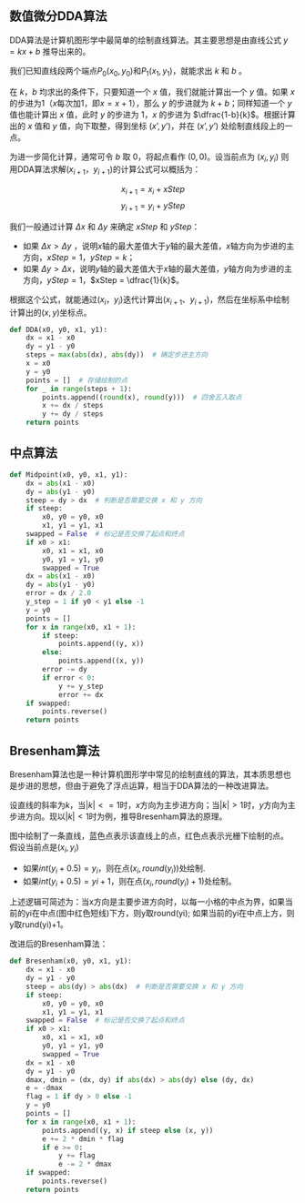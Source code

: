 ## 数值微分DDA算法
DDA算法是计算机图形学中最简单的绘制直线算法。其主要思想是由直线公式 $y = kx + b$ 推导出来的。  

我们已知直线段两个端点$P_0(x_0,y_0)$和$P_1(x_1,y_1)$，就能求出 $k$ 和 $b$ 。

在 $k$，$b$ 均求出的条件下，只要知道一个 $x$ 值，我们就能计算出一个 $y$ 值。如果 $x$ 的步进为$1$（$x$每次加$1$，即$x = x +1$），那么 $y$ 的步进就为 $k+b$；同样知道一个 $y$ 值也能计算出 $x$ 值，此时 $y$ 的步进为 $1$，$x$ 的步进为 $\dfrac{1-b}{k}$。根据计算出的 $x$ 值和 $y$ 值，向下取整，得到坐标 $(x’,y’)$，并在 $(x’,y’)$ 处绘制直线段上的一点。

为进一步简化计算，通常可令 $b$ 取 $0$，将起点看作 $(0,0)$。设当前点为 $(x_i, y_i)$ 则用DDA算法求解$(x_{i+1}，y_{i+1})$的计算公式可以概括为：

$$x_{i+1}=x_i+xStep\tag{1}$$
$$y_{i+1}=y_i+yStep\tag{2}$$

我们一般通过计算 $Δx$ 和 $Δy$ 来确定 $xStep$ 和 $yStep$：

- 如果 $Δx > Δy$ ，说明$x$轴的最大差值大于$y$轴的最大差值，$x$轴方向为步进的主方向，$xStep = 1$，$yStep = k$；
- 如果 $Δy> Δx$，说明$y$轴的最大差值大于$x$轴的最大差值，$y$轴方向为步进的主方向，$yStep = 1$，$xStep = \dfrac{1}{k}$。

根据这个公式，就能通过$(x_i，y_i)$迭代计算出$(x_{i+1}、y_{i+1})$，然后在坐标系中绘制计算出的$(x,y)$坐标点。

```python
def DDA(x0, y0, x1, y1):  
    dx = x1 - x0  
    dy = y1 - y0  
    steps = max(abs(dx), abs(dy))  # 确定步进主方向  
    x = x0  
    y = y0  
    points = []  # 存储绘制的点  
    for _ in range(steps + 1):  
        points.append((round(x), round(y)))  # 四舍五入取点
        x += dx / steps  
        y += dy / steps  
    return points
```

## 中点算法
```python
def Midpoint(x0, y0, x1, y1):  
    dx = abs(x1 - x0)  
    dy = abs(y1 - y0)  
    steep = dy > dx  # 判断是否需要交换 x 和 y 方向  
    if steep:  
        x0, y0 = y0, x0  
        x1, y1 = y1, x1  
    swapped = False  # 标记是否交换了起点和终点  
    if x0 > x1:  
        x0, x1 = x1, x0  
        y0, y1 = y1, y0  
        swapped = True  
    dx = abs(x1 - x0)  
    dy = abs(y1 - y0)  
    error = dx / 2.0  
    y_step = 1 if y0 < y1 else -1  
    y = y0  
    points = []  
    for x in range(x0, x1 + 1):  
        if steep:  
            points.append((y, x))  
        else:  
            points.append((x, y))  
        error -= dy  
        if error < 0:  
            y += y_step  
            error += dx  
    if swapped:  
        points.reverse()  
    return points
```

## Bresenham算法
Bresenham算法也是一种计算机图形学中常见的绘制直线的算法，其本质思想也是步进的思想，但由于避免了浮点运算，相当于DDA算法的一种改进算法。

设直线的斜率为$k$，当$|k| <=1$时，$x$方向为主步进方向；当$|k| >1$时，$y$方向为主步进方向。现以$|k| <1$时为例，推导Bresenham算法的原理。

图中绘制了一条直线，蓝色点表示该直线上的点，红色点表示光栅下绘制的点。  
假设当前点是$(x_i,y_i)$
- 如果$int(y_i+0.5) = y_i$，则在点$(x_i, round(y_i))$处绘制.  
- 如果$int(y_i+0.5)=yi+1$，则在点$(x_i, round(y_i)+1)$处绘制。

上述逻辑可简述为：当x方向是主要步进方向时，以每一小格的中点为界，如果当前的yi在中点(图中红色短线)下方，则y取round(yi); 如果当前的yi在中点上方，则y取rund(yi)+1。

改进后的Bresenham算法：
```python
def Bresenham(x0, y0, x1, y1):  
    dx = x1 - x0  
    dy = y1 - y0  
    steep = abs(dy) > abs(dx)  # 判断是否需要交换 x 和 y 方向  
    if steep:  
        x0, y0 = y0, x0  
        x1, y1 = y1, x1  
    swapped = False  # 标记是否交换了起点和终点  
    if x0 > x1:  
        x0, x1 = x1, x0  
        y0, y1 = y1, y0  
        swapped = True  
    dx = x1 - x0  
    dy = y1 - y0  
    dmax, dmin = (dx, dy) if abs(dx) > abs(dy) else (dy, dx)  
    e = -dmax  
    flag = 1 if dy > 0 else -1  
    y = y0  
    points = []  
    for x in range(x0, x1 + 1):  
        points.append((y, x) if steep else (x, y))  
        e += 2 * dmin * flag  
        if e >= 0:  
            y += flag  
            e -= 2 * dmax  
    if swapped:  
        points.reverse()  
    return points
```












